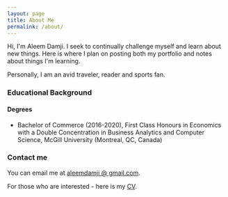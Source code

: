 ```yaml
---
layout: page
title: About Me
permalink: /about/
---
```


Hi, I'm Aleem Damji. I seek to continually challenge myself and learn about new things. Here is where I plan on posting both my portfolio and notes about things I'm learning. 

Personally, I am an avid traveler, reader and sports fan. 

### Educational Background

#### Degrees 

* Bachelor of Commerce (2016-2020), First Class Honours in Economics with a Double Concentration in Business Analytics and Computer Science, McGill University (Montreal, QC, Canada)

### Contact me

You can email me at [aleemdamji @ gmail.com](mailto:aleemdamji+blogemails@gmail.com).

For those who are interested - here is my [CV](https://aleemdamji.github.io/pdfs/CV_Publish.pdf).
